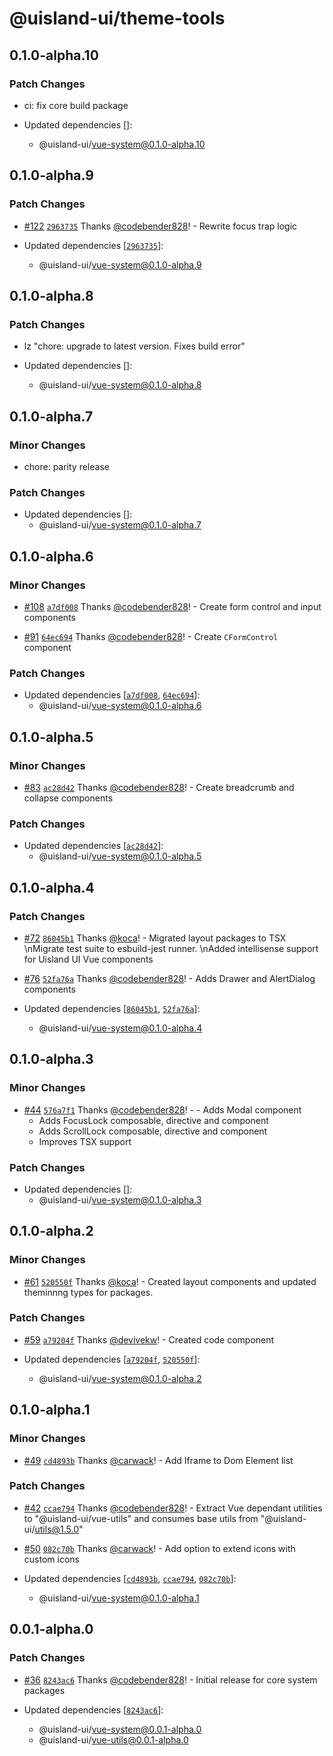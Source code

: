 # @uisland-ui/theme-tools

## 0.1.0-alpha.10

### Patch Changes

- ci: fix core build package

- Updated dependencies []:
  - @uisland-ui/vue-system@0.1.0-alpha.10

## 0.1.0-alpha.9

### Patch Changes

- [#122](https://github.com/uisland-ui/uisland-ui-vue-next/pull/122) [`2963735`](https://github.com/uisland-ui/uisland-ui-vue-next/commit/29637355d6e37257e7ce43c10851049aba229359) Thanks [@codebender828](https://github.com/codebender828)! - Rewrite focus trap logic

- Updated dependencies [[`2963735`](https://github.com/uisland-ui/uisland-ui-vue-next/commit/29637355d6e37257e7ce43c10851049aba229359)]:
  - @uisland-ui/vue-system@0.1.0-alpha.9

## 0.1.0-alpha.8

### Patch Changes

- lz "chore: upgrade to latest version. Fixes build error"

- Updated dependencies []:
  - @uisland-ui/vue-system@0.1.0-alpha.8

## 0.1.0-alpha.7

### Minor Changes

- chore: parity release

### Patch Changes

- Updated dependencies []:
  - @uisland-ui/vue-system@0.1.0-alpha.7

## 0.1.0-alpha.6

### Minor Changes

- [#108](https://github.com/uisland-ui/uisland-ui-vue-next/pull/108) [`a7df008`](https://github.com/uisland-ui/uisland-ui-vue-next/commit/a7df008af57158fbd9240645d4177cf862ca764d) Thanks [@codebender828](https://github.com/codebender828)! - Create form control and input components

* [#91](https://github.com/uisland-ui/uisland-ui-vue-next/pull/91) [`64ec694`](https://github.com/uisland-ui/uisland-ui-vue-next/commit/64ec694a67bf0932ad8d7569cf4347cd1da48513) Thanks [@codebender828](https://github.com/codebender828)! - Create `CFormControl` component

### Patch Changes

- Updated dependencies [[`a7df008`](https://github.com/uisland-ui/uisland-ui-vue-next/commit/a7df008af57158fbd9240645d4177cf862ca764d), [`64ec694`](https://github.com/uisland-ui/uisland-ui-vue-next/commit/64ec694a67bf0932ad8d7569cf4347cd1da48513)]:
  - @uisland-ui/vue-system@0.1.0-alpha.6

## 0.1.0-alpha.5

### Minor Changes

- [#83](https://github.com/uisland-ui/uisland-ui-vue-next/pull/83) [`ac28d42`](https://github.com/uisland-ui/uisland-ui-vue-next/commit/ac28d4217c3afb83383801316876f982163c5f5c) Thanks [@codebender828](https://github.com/codebender828)! - Create breadcrumb and collapse components

### Patch Changes

- Updated dependencies [[`ac28d42`](https://github.com/uisland-ui/uisland-ui-vue-next/commit/ac28d4217c3afb83383801316876f982163c5f5c)]:
  - @uisland-ui/vue-system@0.1.0-alpha.5

## 0.1.0-alpha.4

### Patch Changes

- [#72](https://github.com/uisland-ui/uisland-ui-vue-next/pull/72) [`86045b1`](https://github.com/uisland-ui/uisland-ui-vue-next/commit/86045b1c34a21c05f93015489a461887beffee27) Thanks [@koca](https://github.com/koca)! - Migrated layout packages to TSX \nMigrate test suite to esbuild-jest runner. \nAdded intellisense support for Uisland UI Vue components

* [#76](https://github.com/uisland-ui/uisland-ui-vue-next/pull/76) [`52fa76a`](https://github.com/uisland-ui/uisland-ui-vue-next/commit/52fa76ab461cf53ac619bcab0e591fe525a7a30b) Thanks [@codebender828](https://github.com/codebender828)! - Adds Drawer and AlertDialog components

* Updated dependencies [[`86045b1`](https://github.com/uisland-ui/uisland-ui-vue-next/commit/86045b1c34a21c05f93015489a461887beffee27), [`52fa76a`](https://github.com/uisland-ui/uisland-ui-vue-next/commit/52fa76ab461cf53ac619bcab0e591fe525a7a30b)]:
  - @uisland-ui/vue-system@0.1.0-alpha.4

## 0.1.0-alpha.3

### Minor Changes

- [#44](https://github.com/uisland-ui/uisland-ui-vue-next/pull/44) [`576a7f1`](https://github.com/uisland-ui/uisland-ui-vue-next/commit/576a7f12c179852ebfd9ee1905764357d7698dd6) Thanks [@codebender828](https://github.com/codebender828)! - - Adds Modal component
  - Adds FocusLock composable, directive and component
  - Adds ScrollLock composable, directive and component
  - Improves TSX support

### Patch Changes

- Updated dependencies []:
  - @uisland-ui/vue-system@0.1.0-alpha.3

## 0.1.0-alpha.2

### Minor Changes

- [#61](https://github.com/uisland-ui/uisland-ui-vue-next/pull/61) [`520550f`](https://github.com/uisland-ui/uisland-ui-vue-next/commit/520550f0a233af45d83a5dd49907646422b39eb9) Thanks [@koca](https://github.com/koca)! - Created layout components and updated theminnng types for packages.

### Patch Changes

- [#59](https://github.com/uisland-ui/uisland-ui-vue-next/pull/59) [`a79204f`](https://github.com/uisland-ui/uisland-ui-vue-next/commit/a79204f8a6786fdb6456632350480a14e17ad345) Thanks [@devivekw](https://github.com/devivekw)! - Created code component

- Updated dependencies [[`a79204f`](https://github.com/uisland-ui/uisland-ui-vue-next/commit/a79204f8a6786fdb6456632350480a14e17ad345), [`520550f`](https://github.com/uisland-ui/uisland-ui-vue-next/commit/520550f0a233af45d83a5dd49907646422b39eb9)]:
  - @uisland-ui/vue-system@0.1.0-alpha.2

## 0.1.0-alpha.1

### Minor Changes

- [#49](https://github.com/uisland-ui/uisland-ui-vue-next/pull/49) [`cd4893b`](https://github.com/uisland-ui/uisland-ui-vue-next/commit/cd4893b6a27df39b59066c6e1d714b3830cf41bd) Thanks [@carwack](https://github.com/carwack)! - Add Iframe to Dom Element list

### Patch Changes

- [#42](https://github.com/uisland-ui/uisland-ui-vue-next/pull/42) [`ccae794`](https://github.com/uisland-ui/uisland-ui-vue-next/commit/ccae794937096c98b50dd5b72ac21856bd0e0e67) Thanks [@codebender828](https://github.com/codebender828)! - Extract Vue dependant utilities to "@uisland-ui/vue-utils" and consumes base utils from "@uisland-ui/utils@1.5.0"

* [#50](https://github.com/uisland-ui/uisland-ui-vue-next/pull/50) [`082c70b`](https://github.com/uisland-ui/uisland-ui-vue-next/commit/082c70b03bd0e07704e1285592f515b3a43073b4) Thanks [@carwack](https://github.com/carwack)! - Add option to extend icons with custom icons

* Updated dependencies [[`cd4893b`](https://github.com/uisland-ui/uisland-ui-vue-next/commit/cd4893b6a27df39b59066c6e1d714b3830cf41bd), [`ccae794`](https://github.com/uisland-ui/uisland-ui-vue-next/commit/ccae794937096c98b50dd5b72ac21856bd0e0e67), [`082c70b`](https://github.com/uisland-ui/uisland-ui-vue-next/commit/082c70b03bd0e07704e1285592f515b3a43073b4)]:
  - @uisland-ui/vue-system@0.1.0-alpha.1

## 0.0.1-alpha.0

### Patch Changes

- [#36](https://github.com/uisland-ui/uisland-ui-vue-next/pull/36) [`8243ac6`](https://github.com/uisland-ui/uisland-ui-vue-next/commit/8243ac6cdc1ef47e56b3ec2f4635f44396273ee8) Thanks [@codebender828](https://github.com/codebender828)! - Initial release for core system packages

- Updated dependencies [[`8243ac6`](https://github.com/uisland-ui/uisland-ui-vue-next/commit/8243ac6cdc1ef47e56b3ec2f4635f44396273ee8)]:
  - @uisland-ui/vue-system@0.0.1-alpha.0
  - @uisland-ui/vue-utils@0.0.1-alpha.0
